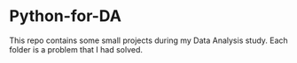 # Python-for-DA
This repo contains some small projects during my Data Analysis study.
Each folder is a problem that I had solved.
